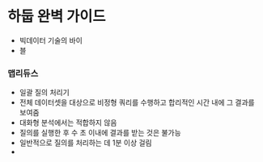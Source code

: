 # 하둡 완벽 가이드
- 빅데이터 기술의 바이
- 블

### 맵리듀스
- 일괄 질의 처리기
- 전체 데이터셋을 대상으로 비정형 쿼리를 수행하고 합리적인 시간 내에 그 결과를 보여줌
- 대화형 분석에서는 적합하지 않음
- 질의를 실행한 후 수 초 이내에 결과를 받는 것은 불가능
- 일반적으로 질의를 처리하는 데 1분 이상 걸림
- 
